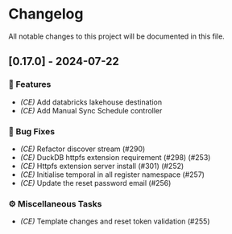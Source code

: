 # Changelog

All notable changes to this project will be documented in this file.

## [0.17.0] - 2024-07-22

### 🚀 Features

- *(CE)* Add databricks lakehouse destination
- *(CE)* Add Manual Sync Schedule controller 

### 🐛 Bug Fixes

- *(CE)* Refactor discover stream (#290)
- *(CE)* DuckDB httpfs extension requirement (#298) (#253)
- *(CE)* Httpfs extension server install (#301) (#252)
- *(CE)* Initialise temporal in all register namespace (#257)
- *(CE)* Update the reset password email (#256)

### ⚙️ Miscellaneous Tasks

- *(CE)* Template changes and reset token validation (#255)

<!-- generated by git-cliff -->
